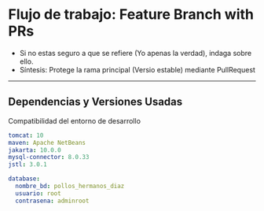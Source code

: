 # Flujo de trabajo: Feature Branch with PRs

- Si no estas seguro a que se refiere (Yo apenas la verdad), indaga sobre ello.
- Síntesis: Protege la rama principal (Versio estable) mediante PullRequest

---

## Dependencias y Versiones Usadas

Compatibilidad del entorno de desarrollo

```yaml
tomcat: 10
maven: Apache NetBeans
jakarta: 10.0.0
mysql-connector: 8.0.33
jstl: 3.0.1

database:
  nombre_bd: pollos_hermanos_diaz
  usuario: root
  contrasena: adminroot
```
